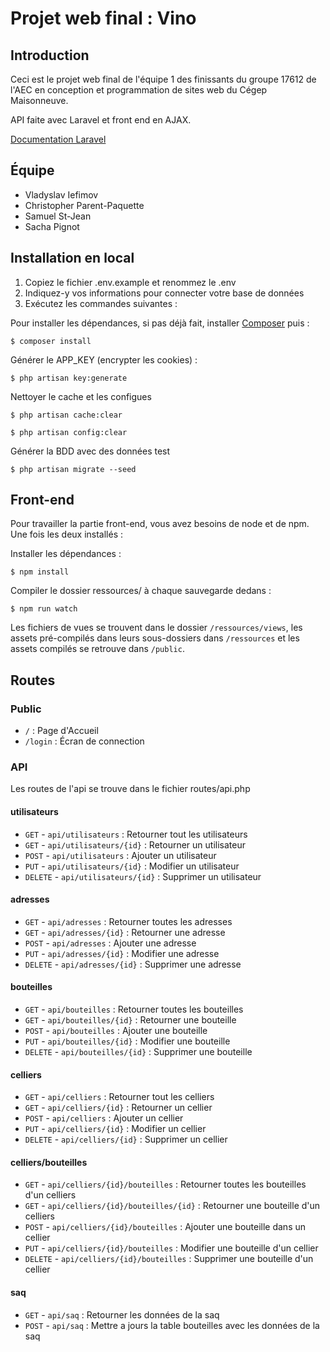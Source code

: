 # Projet web final : Vino

## Introduction

Ceci est le projet web final de l'équipe 1 des finissants du groupe 17612 de l'AEC en conception et programmation de sites web du Cégep Maisonneuve. 

API faite avec Laravel et front end en AJAX.

[Documentation Laravel](https://laravel.com/docs/7.x)

## Équipe

- Vladyslav Iefimov
- Christopher Parent-Paquette
- Samuel St-Jean
- Sacha Pignot

## Installation en local

1. Copiez le fichier .env.example et renommez le .env
2. Indiquez-y vos informations pour connecter votre base de données
3. Exécutez les commandes suivantes :

Pour installer les dépendances, si pas déjà fait, installer [Composer](https://getcomposer.org/download/) puis :

    $ composer install

Générer le APP_KEY (encrypter les cookies) :

    $ php artisan key:generate

Nettoyer le cache et les configues

    $ php artisan cache:clear

    $ php artisan config:clear

Générer la BDD avec des données test

    $ php artisan migrate --seed

## Front-end

Pour travailler la partie front-end, vous avez besoins de node et de npm. Une fois les deux installés :

Installer les dépendances :

    $ npm install

Compiler le dossier ressources/ à chaque sauvegarde dedans :

    $ npm run watch

Les fichiers de vues se trouvent dans le dossier `/ressources/views`, les assets pré-compilés dans leurs sous-dossiers dans `/ressources` et les assets compilés se retrouve dans `/public`.

## Routes
### Public

- `/` : Page d'Accueil
- `/login` : Écran de connection

### API

Les routes de l'api se trouve dans le fichier routes/api.php

#### utilisateurs

- `GET`       - `api/utilisateurs`                   : Retourner tout les utilisateurs
- `GET`       - `api/utilisateurs/{id}`              : Retourner un utilisateur
- `POST`      - `api/utilisateurs`                   : Ajouter un utilisateur 
- `PUT`       - `api/utilisateurs/{id}`              : Modifier un utilisateur
- `DELETE`    - `api/utilisateurs/{id}`              : Supprimer un utilisateur

#### adresses      

- `GET`       - `api/adresses`                       : Retourner toutes les adresses
- `GET`       - `api/adresses/{id}`                  : Retourner une adresse
- `POST`      - `api/adresses`                       : Ajouter une adresse 
- `PUT`       - `api/adresses/{id}`                  : Modifier une adresse
- `DELETE`    - `api/adresses/{id}`                  : Supprimer une adresse

#### bouteilles

- `GET`       - `api/bouteilles`                     : Retourner toutes les bouteilles
- `GET`       - `api/bouteilles/{id}`                : Retourner une bouteille
- `POST`      - `api/bouteilles`                     : Ajouter une bouteille 
- `PUT`       - `api/bouteilles/{id}`                : Modifier une bouteille
- `DELETE`    - `api/bouteilles/{id}`                : Supprimer une bouteille

#### celliers

- `GET`       - `api/celliers`                       : Retourner tout les celliers
- `GET`       - `api/celliers/{id}`                  : Retourner un cellier
- `POST`      - `api/celliers`                       : Ajouter un cellier 
- `PUT`       - `api/celliers/{id}`                  : Modifier un cellier
- `DELETE`    - `api/celliers/{id}`                  : Supprimer un cellier

#### celliers/bouteilles

- `GET`       - `api/celliers/{id}/bouteilles`       : Retourner toutes les bouteilles d'un celliers 
- `GET`       - `api/celliers/{id}/bouteilles/{id}`  : Retourner une bouteille d'un celliers 
- `POST`      - `api/celliers/{id}/bouteilles`       : Ajouter une bouteille dans un cellier 
- `PUT`       - `api/celliers/{id}/bouteilles`       : Modifier une bouteille d'un cellier
- `DELETE`    - `api/celliers/{id}/bouteilles`       : Supprimer une bouteille d'un cellier

#### saq

- `GET`       - `api/saq`                            : Retourner les données de la saq
- `POST`      - `api/saq`                            : Mettre a jours la table bouteilles avec les données de la saq
